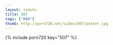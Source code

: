 ```yaml
--- 
layout: sieutv
title: 507
tags: ["000"]
thumb: http://porn720.net/video/507/poster.jpg
---
```

{% include porn720 key="507" %} 
